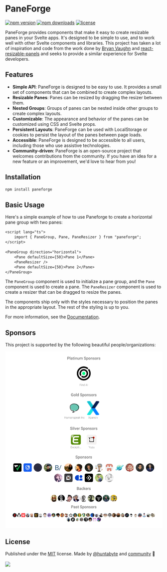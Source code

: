 # PaneForge

<!-- automd:badges license name="paneforge" color="green" github="svecosystem/paneforge" -->

[![npm version](https://flat.badgen.net/npm/v/paneforge?color=green)](https://npmjs.com/package/paneforge)
[![npm downloads](https://flat.badgen.net/npm/dm/paneforge?color=green)](https://npmjs.com/package/paneforge)
[![license](https://flat.badgen.net/github/license/svecosystem/paneforge?color=green)](https://github.com/svecosystem/paneforge/blob/main/LICENSE)

<!-- /automd -->

PaneForge provides components that make it easy to create resizable panes in your Svelte apps. It's designed to be simple to use, and to work well with other Svelte components and libraries. This project has taken a lot of inspiration and code from the work done by [Bryan Vaughn](https://github.com/bvaughn) and [react-resizable-panels](https://github.com/bvaughn/react-resizable-panels) and seeks to provide a similar experience for Svelte developers.

## Features

-   **Simple API**: PaneForge is designed to be easy to use. It provides a small set of components that can be combined to create complex layouts.
-   **Resizable Panes**: Panes can be resized by dragging the resizer between them.
-   **Nested Groups**: Groups of panes can be nested inside other groups to create complex layouts.
-   **Customizable**: The appearance and behavior of the panes can be customized using CSS and Svelte props.
-   **Persistent Layouts**: PaneForge can be used with LocalStorage or cookies to persist the layout of the panes between page loads.
-   **Accessible**: PaneForge is designed to be accessible to all users, including those who use assistive technologies.
-   **Community-driven**: PaneForge is an open-source project that welcomes contributions from the community. If you have an idea for a new feature or an improvement, we'd love to hear from you!

## Installation

```bash
npm install paneforge
```

## Basic Usage

Here's a simple example of how to use Paneforge to create a horizontal pane group with two panes:

```svelte
<script lang="ts">
	import { PaneGroup, Pane, PaneResizer } from "paneforge";
</script>

<PaneGroup direction="horizontal">
	<Pane defaultSize={50}>Pane 1</Pane>
	<PaneResizer />
	<Pane defaultSize={50}>Pane 2</Pane>
</PaneGroup>
```

The `PaneGroup` component is used to initialize a pane group, and the `Pane` component is used to create a pane. The `PaneResizer` component is used to create a resizer that can be dragged to resize the panes.

The components ship only with the styles necessary to position the panes in the appropriate layout. The rest of the styling is up to you.

For more information, see the [Documentation](https://paneforge.com).

## Sponsors

This project is supported by the following beautiful people/organizations:

<p align="center">
  <a href="https://github.com/sponsors/huntabyte">
    <img src='https://github.com/huntabyte/static/blob/main/sponsors.svg?raw=true' alt="Logos from Sponsors" />
  </a>
</p>

## License

<!-- automd:contributors license=MIT author="huntabyte" -->

Published under the [MIT](https://github.com/svecosystem/paneforge/blob/main/LICENSE) license.
Made by [@huntabyte](https://github.com/huntabyte) and [community](https://github.com/svecosystem/paneforge/graphs/contributors) 💛
<br><br>
<a href="https://github.com/svecosystem/paneforge/graphs/contributors">
<img src="https://contrib.rocks/image?repo=svecosystem/paneforge" />
</a>

<!-- /automd -->
